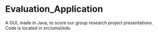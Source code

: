 # Evaluation_Application
A GUI, made in Java, to score our group research project presentations.
Code is located in src/umsl/edu
